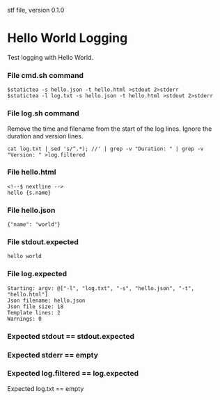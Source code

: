 stf file, version 0.1.0

# Hello World Logging

Test logging with Hello World.

### File cmd.sh command

~~~
$statictea -s hello.json -t hello.html >stdout 2>stderr
$statictea -l log.txt -s hello.json -t hello.html >stdout 2>stderr
~~~

### File log.sh command

Remove the time and filename from the start of the log lines.
Ignore the duration and version lines.

~~~
cat log.txt | sed 's/^.*); //' | grep -v "Duration: " | grep -v "Version: " >log.filtered
~~~

### File hello.html

~~~
<!--$ nextline -->
hello {s.name}
~~~

### File hello.json

~~~
{"name": "world"}
~~~

### File stdout.expected

~~~
hello world
~~~

### File log.expected

~~~
Starting: argv: @["-l", "log.txt", "-s", "hello.json", "-t", "hello.html"]
Json filename: hello.json
Json file size: 18
Template lines: 2
Warnings: 0
~~~

### Expected stdout == stdout.expected
### Expected stderr == empty
### Expected log.filtered == log.expected
Expected log.txt == empty
